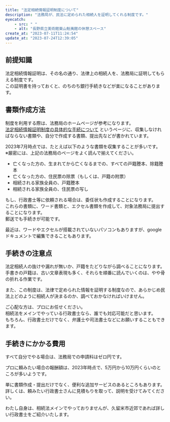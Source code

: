 ```yaml
---
title: "法定相続情報証明制度について"
description: "法務局が、民法に定められた相続人を証明してくれる制度です。"
eyecatch: 
    - src: " "
    - alt: "長野県立美術館東山魁夷館の休憩スペース"
create_at: "2023-07-11T11:24:54"
update_at: "2023-07-24T12:39:05"
---
```


## 前提知識

法定相続情報証明は、その名の通り、法律上の相続人を、法務局に証明してもらえる制度です。  
この証明書を持っておくと、のちのち銀行手続きなどが楽になることがあります。

## 書類作成方法

制度を利用する際は、法務局のホームページが参考になります。  
[法定相続情報証明制度の具体的な手続について](https://houmukyoku.moj.go.jp/homu/page7_000014.html) というページに、収集しなければならない書類や、自分で作成する書類、提出先などが書かれています。

2023年7月時点では、たとえば以下のような書類を収集することが多いです。  
※厳密には、上記の法務局のページをよく読んで揃えてください。

- 亡くなった方の、生まれてから亡くなるまでの、すべての戸籍謄本、除籍謄本
- 亡くなった方の、住民票の除票（もしくは、戸籍の附票）
- 相続される家族全員の、戸籍謄本
- 相続される家族全員の、住民票の写し

もし、行政書士等に依頼される場合は、委任状も作成することになります。  
これらの書類に、ワード書類と、エクセル書類を作成して、対象法務局に提出することになります。  
郵送でも手続きが可能です。

最近は、ワードやエクセルが搭載されていないパソコンもありますが、google ドキュメントで編集できることもあります。

## 手続きの注意点

法定相続人の抜けや漏れが無いか、戸籍をたどりながら調べることになります。  
手書きの戸籍は、古い文章表現も多く、それらを順番に読んでいくのは、やや骨の折れる作業です。

また、この制度は、法律で定められた情報を証明する制度なので、あらかじめ民法上どのように相続人が決まるのか、調べておかなければいけません。

ご心配な方は、プロにお任せください。  
相続法をメインでやっている行政書士なら、誰でも対応可能だと思います。  
もちろん、行政書士だけでなく、弁護士や司法書士などにお願いすることもできます。

## 手続きにかかる費用
すべて自分でやる場合は、法務局での申請料はゼロ円です。

プロに頼みたい場合の報酬額は、2023年時点で、5万円から10万円くらいのところが多いようです。

単に書類作成・提出だけでなく、便利な追加サービスのあるところもあります。  
詳しくは、頼みたい行政書士さんに見積もりを取って、説明を受けてみてください。

わたし自身は、相続法メインでやっておりませんが、久留米市近郊であれば詳しい行政書士をご紹介いたします。
